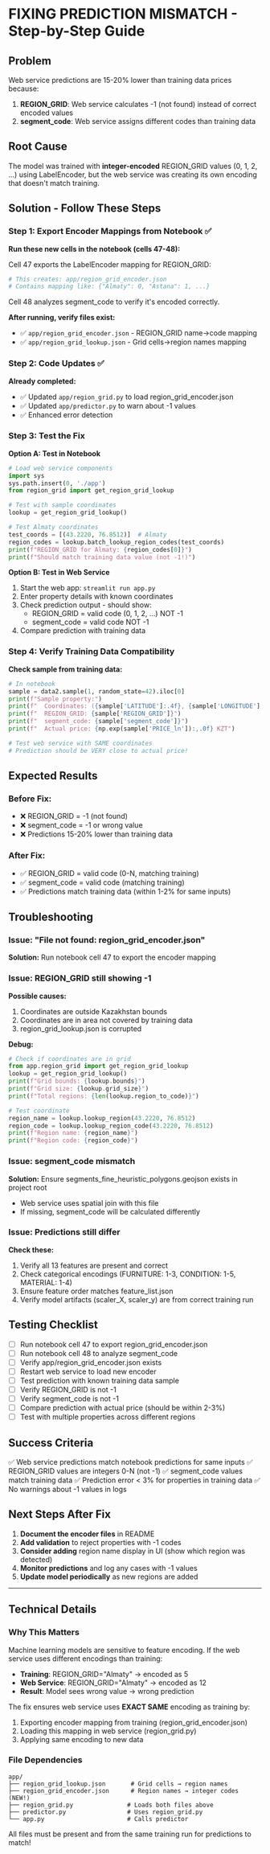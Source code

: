 # FIXING PREDICTION MISMATCH - Step-by-Step Guide

## Problem
Web service predictions are 15-20% lower than training data prices because:
1. **REGION_GRID**: Web service calculates -1 (not found) instead of correct encoded values
2. **segment_code**: Web service assigns different codes than training data

## Root Cause
The model was trained with **integer-encoded** REGION_GRID values (0, 1, 2, ...) using LabelEncoder, but the web service was creating its own encoding that doesn't match training.

## Solution - Follow These Steps

### Step 1: Export Encoder Mappings from Notebook ✅

**Run these new cells in the notebook (cells 47-48):**

Cell 47 exports the LabelEncoder mapping for REGION_GRID:
```python
# This creates: app/region_grid_encoder.json
# Contains mapping like: {"Almaty": 0, "Astana": 1, ...}
```

Cell 48 analyzes segment_code to verify it's encoded correctly.

**After running, verify files exist:**
- ✅ `app/region_grid_encoder.json` - REGION_GRID name→code mapping
- ✅ `app/region_grid_lookup.json` - Grid cells→region names mapping

### Step 2: Code Updates ✅

**Already completed:**
- ✅ Updated `app/region_grid.py` to load region_grid_encoder.json
- ✅ Updated `app/predictor.py` to warn about -1 values
- ✅ Enhanced error detection

### Step 3: Test the Fix

**Option A: Test in Notebook**
```python
# Load web service components
import sys
sys.path.insert(0, './app')
from region_grid import get_region_grid_lookup

# Test with sample coordinates
lookup = get_region_grid_lookup()

# Test Almaty coordinates
test_coords = [(43.2220, 76.8512)]  # Almaty
region_codes = lookup.batch_lookup_region_codes(test_coords)
print(f"REGION_GRID for Almaty: {region_codes[0]}")
print(f"Should match training data value (not -1!)")
```

**Option B: Test in Web Service**
1. Start the web app: `streamlit run app.py`
2. Enter property details with known coordinates
3. Check prediction output - should show:
   - REGION_GRID = valid code (0, 1, 2, ...) NOT -1
   - segment_code = valid code NOT -1
4. Compare prediction with training data

### Step 4: Verify Training Data Compatibility

**Check sample from training data:**
```python
# In notebook
sample = data2.sample(1, random_state=42).iloc[0]
print(f"Sample property:")
print(f"  Coordinates: ({sample['LATITUDE']:.4f}, {sample['LONGITUDE']:.4f})")
print(f"  REGION_GRID: {sample['REGION_GRID']}")
print(f"  segment_code: {sample['segment_code']}")
print(f"  Actual price: {np.exp(sample['PRICE_ln']):,.0f} KZT")

# Test web service with SAME coordinates
# Prediction should be VERY close to actual price!
```

## Expected Results

### Before Fix:
- ❌ REGION_GRID = -1 (not found)
- ❌ segment_code = -1 or wrong value
- ❌ Predictions 15-20% lower than training data

### After Fix:
- ✅ REGION_GRID = valid code (0-N, matching training)
- ✅ segment_code = valid code (matching training)
- ✅ Predictions match training data (within 1-2% for same inputs)

## Troubleshooting

### Issue: "File not found: region_grid_encoder.json"
**Solution:** Run notebook cell 47 to export the encoder mapping

### Issue: REGION_GRID still showing -1
**Possible causes:**
1. Coordinates are outside Kazakhstan bounds
2. Coordinates are in area not covered by training data
3. region_grid_lookup.json is corrupted

**Debug:**
```python
# Check if coordinates are in grid
from app.region_grid import get_region_grid_lookup
lookup = get_region_grid_lookup()
print(f"Grid bounds: {lookup.bounds}")
print(f"Grid size: {lookup.grid_size}")
print(f"Total regions: {len(lookup.region_to_code)}")

# Test coordinate
region_name = lookup.lookup_region(43.2220, 76.8512)
region_code = lookup.lookup_region_code(43.2220, 76.8512)
print(f"Region name: {region_name}")
print(f"Region code: {region_code}")
```

### Issue: segment_code mismatch
**Solution:** Ensure segments_fine_heuristic_polygons.geojson exists in project root
- Web service uses spatial join with this file
- If missing, segment_code will be calculated differently

### Issue: Predictions still differ
**Check these:**
1. Verify all 13 features are present and correct
2. Check categorical encodings (FURNITURE: 1-3, CONDITION: 1-5, MATERIAL: 1-4)
3. Ensure feature order matches feature_list.json
4. Verify model artifacts (scaler_X, scaler_y) are from correct training run

## Testing Checklist

- [ ] Run notebook cell 47 to export region_grid_encoder.json
- [ ] Run notebook cell 48 to analyze segment_code
- [ ] Verify app/region_grid_encoder.json exists
- [ ] Restart web service to load new encoder
- [ ] Test prediction with known training data sample
- [ ] Verify REGION_GRID is not -1
- [ ] Verify segment_code is not -1
- [ ] Compare prediction with actual price (should be within 2-3%)
- [ ] Test with multiple properties across different regions

## Success Criteria

✅ Web service predictions match notebook predictions for same inputs
✅ REGION_GRID values are integers 0-N (not -1)
✅ segment_code values match training data
✅ Prediction error < 3% for properties in training data
✅ No warnings about -1 values in logs

## Next Steps After Fix

1. **Document the encoder files** in README
2. **Add validation** to reject properties with -1 codes
3. **Consider adding** region name display in UI (show which region was detected)
4. **Monitor predictions** and log any cases with -1 values
5. **Update model periodically** as new regions are added

---

## Technical Details

### Why This Matters

Machine learning models are sensitive to feature encoding. If the web service uses different encodings than training:

- **Training**: REGION_GRID="Almaty" → encoded as 5
- **Web Service**: REGION_GRID="Almaty" → encoded as 12
- **Result**: Model sees wrong value → wrong prediction

The fix ensures web service uses **EXACT SAME** encoding as training by:
1. Exporting encoder mapping from training (region_grid_encoder.json)
2. Loading this mapping in web service (region_grid.py)
3. Applying same encoding to new data

### File Dependencies

```
app/
├── region_grid_lookup.json       # Grid cells → region names
├── region_grid_encoder.json      # Region names → integer codes (NEW!)
├── region_grid.py               # Loads both files above
├── predictor.py                 # Uses region_grid.py
└── app.py                       # Calls predictor
```

All files must be present and from the same training run for predictions to match!
